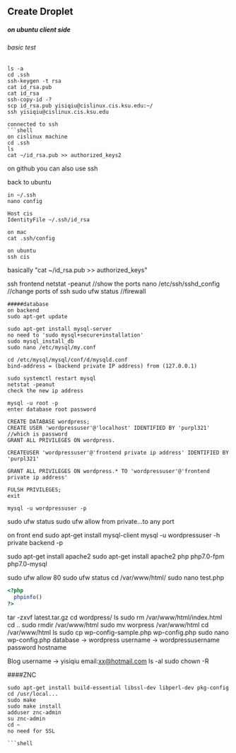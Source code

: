 ## Create Droplet
##### on ubuntu client side
###### basic test
```shell
ls -a
cd .ssh
ssh-keygen -t rsa
cat id_rsa.pub
cat id_rsa
ssh-copy-id -?
scp id_rsa.pub yisiqiu@cislinux.cis.ksu.edu:~/
ssh yisiqiu@cislinux.cis.ksu.edu

connected to ssh 
```shell
on cislinux machine
cd .ssh
ls 
cat ~/id_rsa.pub >> authorized_keys2
```

on github you can also use ssh

back to ubuntu
```shell
in ~/.ssh
nano config

Host cis 
IdentityFile ~/.ssh/id_rsa

on mac
cat .ssh/config

on ubuntu 
ssh cis
```
basically
"cat ~/id_rsa.pub >> authorized_keys"



ssh frontend
netstat -peanut //show the ports
nano /etc/ssh/sshd_config //change ports of ssh
sudo ufw status //firewall

```shell
#####database
on backend 
sudo apt-get update

sudo apt-get install mysql-server
no need to 'sudo mysql+secure+installation'
sudo mysql_install_db
sudo nano /etc/mysql/my.conf

cd /etc/mysql/mysql/conf/d/mysqld.conf
bind-address = (backend private IP address) from (127.0.0.1)

sudo systemctl restart mysql
netstat -peanut
check the new ip address

mysql -u root -p 
enter database root password
```

```mysql
CREATE DATABASE wordpress;
CREATE USER 'wordpressuser'@'localhost' IDENTIFIED BY 'purpl321' 
//which is password
GRANT ALL PRIVILEGES ON wordpress.

CREATEUSER 'wordpressuser'@'frontend private ip address' IDENTIFIED BY 'purpl321'

GRANT ALL PRIVILEGES ON wordpress.* TO 'wordpressuser'@'frontend private ip address'

FULSH PRIVILEGES;
exit

mysql -u wordpressuser -p 

```
sudo ufw status
sudo ufw allow from private...to any port 

on front end
sudo apt-get install mysql-client
mysql -u wordpressuser -h private backend -p

sudo apt-get install apache2
sudo apt-get install apache2 php php7.0-fpm php7.0-mysql

sudo ufw allow 80
sudo ufw status
cd /var/www/html/
sudo nano test.php
```php
<?php
  phpinfo()
?>
```
tar -zxvf latest.tar.gz
cd wordpress/
ls
sudo rm /var/www/html/index.html
cd ..
sudo rmdir /var/www/html
sudo mv worpress /var/www/html
cd /var/www/html
ls
sudo cp wp-config-sample.php wp-config.php
sudo nano wp-config.php
database -> wordpress
username -> wordpressusername
password
hostname


Blog
username -> yisiqiu
email:xx@hotmail.com
ls -al
sudo chown -R 


####ZNC
```shell
sudo apt-get install build-essential libssl-dev libperl-dev pkg-config
cd /usr/local...
sudo make 
sudo make install
adduser znc-admin
su znc-admin
cd ~
no need for SSL

```shell
